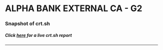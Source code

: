 # ALPHA BANK EXTERNAL CA - G2
### Snapshot of crt.sh
##### Click [here](https://crt.sh/?q=DAB53A64B60D27A44342F603B0E4B804D8595B8DD328F8E85539183986D04E24) for a live crt.sh report

---
